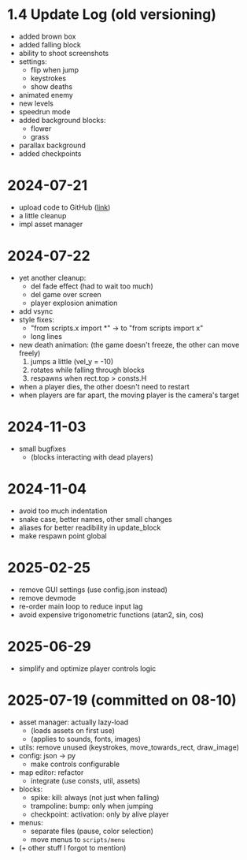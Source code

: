 # 1.4 Update Log (old versioning)
- added brown box
- added falling block
- ability to shoot screenshots
- settings:
    - flip when jump
    - keystrokes
    - show deaths
- animated enemy
- new levels
- speedrun mode
- added background blocks:
    - flower
    - grass
- parallax background
- added checkpoints

# 2024-07-21
- upload code to GitHub ([link](https://github.com/Krist0FF-T/supermuki))
- a little cleanup
- impl asset manager

# 2024-07-22
- yet another cleanup:
    - del fade effect (had to wait too much)
    - del game over screen
    - player explosion animation
- add vsync
- style fixes:
    - "from scripts.x import *" -> to "from scripts import x"
    - long lines
- new death animation: (the game doesn't freeze, the other can move freely)
    1. jumps a little (vel_y = -10)
    2. rotates while falling through blocks
    3. respawns when rect.top > consts.H
- when a player dies, the other doesn't need to restart
- when players are far apart, the moving player is the camera's target

# 2024-11-03
- small bugfixes
    - (blocks interacting with dead players)

# 2024-11-04
- avoid too much indentation
- snake case, better names, other small changes
- aliases for better readibility in update_block
- make respawn point global

# 2025-02-25
- remove GUI settings (use config.json instead)
- remove devmode
- re-order main loop to reduce input lag
- avoid expensive trigonometric functions (atan2, sin, cos)

# 2025-06-29
- simplify and optimize player controls logic

# 2025-07-19 (committed on 08-10)
- asset manager: actually lazy-load
    - (loads assets on first use)
    - (applies to sounds, fonts, images)
- utils: remove unused (keystrokes, move_towards_rect, draw_image)
- config: json -> py
    - make controls configurable
- map editor: refactor
    - integrate (use consts, util, assets)
- blocks:
    - spike: kill: always (not just when falling)
    - trampoline: bump: only when jumping
    - checkpoint: activation: only by alive player
- menus:
    - separate files (pause, color selection)
    - move menus to `scripts/menu`
- (+ other stuff I forgot to mention)

